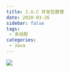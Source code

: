 ```yaml
---
title: J.U.C 并发包整理
date: 2020-03-26
sidebar: false
tags:
 - 多线程
categories:
 - Java
---
```


![](https://upload-images.jianshu.io/upload_images/14148966-95b81cbf87d4578b.png?imageMogr2/auto-orient/strip%7CimageView2/2/w/1240)